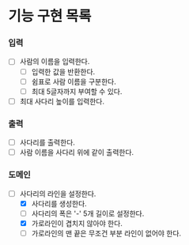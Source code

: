 # 기능 구현 목록

### 입력
- [ ] 사람의 이름을 입력한다.
  - [ ] 입력한 값을 반환한다.
  - [ ] 쉼표로 사람 이름을 구분한다.
  - [ ] 최대 5글자까지 부여할 수 있다.
- [ ] 최대 사다리 높이를 입력한다.

### 출력
- [ ] 사다리를 출력한다.
- [ ] 사람 이름을 사다리 위에 같이 출력한다.

### 도메인
- [ ] 사다리의 라인을 설정한다.
  - [x] 사다리를 생성한다.
  - [ ] 사다리의 폭은 '-' 5개 길이로 설정한다.
  - [x] 가로라인이 겹치지 않아야 한다.
  - [ ] 가로라인의 맨 끝은 무조건 부분 라인이 없어야 한다.